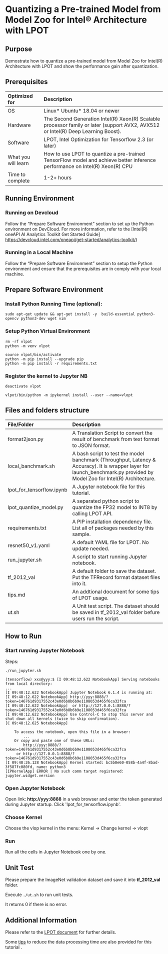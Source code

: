# Quantizing a Pre-trained Model from Model Zoo for Intel® Architecture with LPOT


## Purpose

Demostrate how to quantize a pre-trained model from Model Zoo for Intel(R) Architecture with LPOT and show the performance gain after quantization.


## Prerequisites

| Optimized for                       | Description
|:---                               |:---
| OS                                | Linux* Ubuntu* 18.04 or newer
| Hardware                          | The Second Generation Intel(R) Xeon(R) Scalable processor family or later (support AVX2, AVX512 or Intel(R) Deep Learning Boost).
| Software                          | LPOT, Intel Optimization for Tensorflow 2.3 (or later)
| What you will learn               | How to use LPOT to quantize a pre-trained TensorFlow model and achieve better inference performance on Intel(R) Xeon(R) CPU
| Time to complete                  | 1-2+ hours

## Running Environment

### Running on Devcloud

Follow the “Prepare Software Environment” section to set up the Python environment on DevCloud. For more information, refer to the [Intel(R) oneAPI AI Analytics Toolkit Get Started Guide] https://devcloud.intel.com/oneapi/get-started/analytics-toolkit/)

### Running in a Local Machine

Follow the “Prepare Software Environment” section to setup the Python environment and ensure that the prerequisites are in comply with your local machine.

## Prepare Software Environment


### Install Python Running Time (optional):


```
sudo apt-get update && apt-get install -y  build-essential python3-opencv python3-dev wget vim
```

### Setup Python Virtual Environment

```
rm -rf vlpot
python -m venv vlpot

source vlpot/bin/activate
python -m pip install --upgrade pip
python -m pip install -r requirements.txt
```

### Register the kernel to Jupyter NB

```
deactivate vlpot

vlpot/bin/python -m ipykernel install --user --name=vlopt

```

## Files and folders structure


| File/Folder | Description
|:---                               |:---
|format2json.py| A Translation Script to convert the result of benchmark from text format to JSON format.
|local_banchmark.sh| A bash script to test the model banchmark (Throughput, Latency & Accuracy). It is wrapper layer for launch_benchmark.py provided by Model Zoo for Intel(R) Architecture.
|lpot_for_tensorflow.ipynb| A Jupyter notebook file for this tutorial. 
|lpot_quantize_model.py| A separated python script to quantize the FP32 model to INT8 by calling LPOT API.
|requirements.txt| A PIP installation dependency file. List all of packages needed by this sample.
|resnet50_v1.yaml| A default YAML file for LPOT. No update needed.
|run_jupyter.sh| A script to start running Jupyter notebook.
|tf_2012_val | A default folder to save the dataset. Put the TFRecord format dataset files into it.
|tips.md| An addtional document for some tips of LPOT usage.
|ut.sh| A Unit test script. The dataset should be saved in tf_2012_val folder befure users run the script.


## How to Run

### Start running Jupyter Notebook


Steps:

```
./run_jupyter.sh 

(tensorflow) xxx@yyy:$ [I 09:48:12.622 NotebookApp] Serving notebooks from local directory: 
...
[I 09:48:12.622 NotebookApp] Jupyter Notebook 6.1.4 is running at:
[I 09:48:12.622 NotebookApp] http://yyy:8888/?token=146761d9317552c43e0d6b8b6b9e1108053d465f6ca32fca
[I 09:48:12.622 NotebookApp]  or http://127.0.0.1:8888/?token=146761d9317552c43e0d6b8b6b9e1108053d465f6ca32fca
[I 09:48:12.622 NotebookApp] Use Control-C to stop this server and shut down all kernels (twice to skip confirmation).
[C 09:48:12.625 NotebookApp] 
    
    To access the notebook, open this file in a browser:
        ...
    Or copy and paste one of these URLs:
        http://yyy:8888/?token=146761d9317552c43e0d6b8b6b9e1108053d465f6ca32fca
     or http://127.0.0.1:8888/?token=146761d9317552c43e0d6b8b6b9e1108053d465f6ca32fca
[I 09:48:26.128 NotebookApp] Kernel started: bc5b0e60-058b-4a4f-8bad-3f587fc080fd, name: python3
[IPKernelApp] ERROR | No such comm target registered: jupyter.widget.version

```

### Open Jupyter Notebook

Open link: **http://yyy:8888** in a web browser and enter the token generated during Jupyter startup. Click 'lpot_for_tensorflow.ipynb'.

### Choose Kernel

Choose the vlop kernel in the menu: Kernel -> Change kernel -> vlopt

### Run

Run all the cells in Jupyter Notebook one by one.

## Unit Test

Please prepare the ImageNet validation dataset and save it into **tf_2012_val** folder.

Execute `./ut.sh` to run unit tests.

It returns 0 if there is no error.


## Additional Information
Please refer to the [LPOT document](https://intel.github.io/lpot/) for further details.

Some [tips](tips.md) to reduce the data processing time are also provided for this tutorial .

